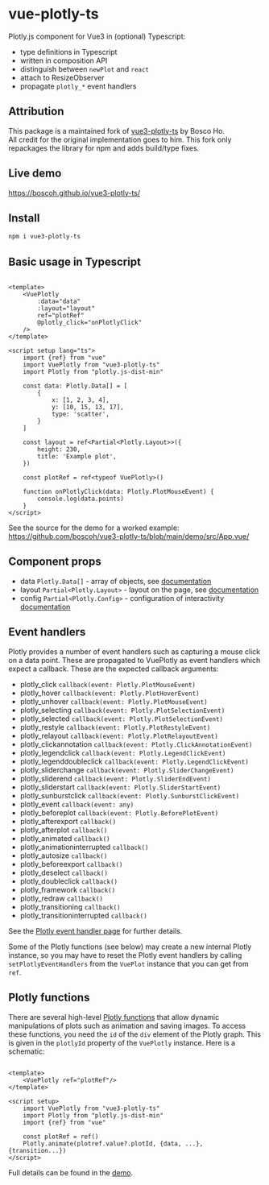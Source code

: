 # vue-plotly-ts

Plotly.js component for Vue3 in (optional) Typescript:

- type definitions in Typescript
- written in composition API
- distinguish between `newPlot` and `react`
- attach to ResizeObserver
- propagate `plotly_*` event handlers

## Attribution

This package is a maintained fork of [vue3-plotly-ts](https://github.com/boscoh/vue3-plotly-ts) by Bosco Ho.  
All credit for the original implementation goes to him. This fork only repackages the library for npm and adds build/type fixes.

## Live demo

<https://boscoh.github.io/vue3-plotly-ts/>

## Install

```bash
npm i vue3-plotly-ts
```

## Basic usage in Typescript

```Vue

<template>
    <VuePlotly
        :data="data"
        :layout="layout"
        ref="plotRef"
        @plotly_click="onPlotlyClick"
    />
</template>

<script setup lang="ts">
    import {ref} from "vue"
    import VuePlotly from "vue3-plotly-ts"
    import Plotly from "plotly.js-dist-min"

    const data: Plotly.Data[] = [
        {
            x: [1, 2, 3, 4],
            y: [10, 15, 13, 17],
            type: 'scatter',
        }
    ]

    const layout = ref<Partial<Plotly.Layout>>({
        height: 230,
        title: 'Example plot',
    })

    const plotRef = ref<typeof VuePlotly>()

    function onPlotlyClick(data: Plotly.PlotMouseEvent) {
        console.log(data.points)
    }
</script>
```

See the source for the demo for a worked example:
<https://github.com/boscoh/vue3-plotly-ts/blob/main/demo/src/App.vue/>

## Component props

- data `Plotly.Data[]` - array of objects, see [documentation](https://plotly.com/javascript/reference)
- layout `Partial<Plotly.Layout>` - layout on the page,
  see [documentation](https://plotly.com/javascript/reference/layout)
- config `Partial<Plotly.Config>` - configuration of
  interactivity [documentation](https://plotly.com/javascript/configuration-options)

## Event handlers

Plotly provides a number of event handlers such as capturing a mouse
click on a data point. These are propagated to VuePlotly as
event handlers which expect a callback. These are the expected
callback arguments:

- plotly_click `callback(event: Plotly.PlotMouseEvent)`
- plotly_hover `callback(event: Plotly.PlotHoverEvent)`
- plotly_unhover `callback(event: Plotly.PlotMouseEvent)`
- plotly_selecting `callback(event: Plotly.PlotSelectionEvent)`
- plotly_selected `callback(event: Plotly.PlotSelectionEvent)`
- plotly_restyle `callback(event: Plotly.PlotRestyleEvent)`
- plotly_relayout `callback(event: Plotly.PlotRelayoutEvent)`
- plotly_clickannotation `callback(event: Plotly.ClickAnnotationEvent)`
- plotly_legendclick `callback(event: Plotly.LegendClickEvent)`
- plotly_legenddoubleclick `callback(event: Plotly.LegendClickEvent)`
- plotly_sliderchange `callback(event: Plotly.SliderChangeEvent)`
- plotly_sliderend `callback(event: Plotly.SliderEndEvent)`
- plotly_sliderstart `callback(event: Plotly.SliderStartEvent)`
- plotly_sunburstclick `callback(event: Plotly.SunburstClickEvent)`
- plotly_event `callback(event: any)`
- plotly_beforeplot `callback(event: Plotly.BeforePlotEvent)`
- plotly_afterexport `callback()`
- plotly_afterplot `callback()`
- plotly_animated `callback()`
- plotly_animationinterrupted `callback()`
- plotly_autosize `callback()`
- plotly_beforeexport `callback()`
- plotly_deselect `callback()`
- plotly_doubleclick `callback()`
- plotly_framework `callback()`
- plotly_redraw `callback()`
- plotly_transitioning `callback()`
- plotly_transitioninterrupted `callback()`

See the [Plotly event handler page](https://plotly.com/javascript/plotlyjs-events/) for further details.

Some of the Plotly functions (see below) may create a new
internal Plotly instance, so you
may have to reset the Plotly event handlers by calling
`setPlotlyEventHandlers` from the `VuePlot` instance that you
can get from `ref`.

## Plotly functions

There are several high-level [Plotly functions](https://plotly.com/javascript/plotlyjs-function-reference/) that allow
dynamic
manipulations of plots such as animation
and saving images. To access these functions, you need
the `id` of the `div` element of the Plotly graph. This
is given in the `plotlyId` property of the `VuePlotly` instance. Here is a schematic:

```Vue

<template>
    <VuePlotly ref="plotRef"/>
</template>

<script setup>
    import VuePlotly from "vue3-plotly-ts"
    import Plotly from "plotly.js-dist-min"
    import {ref} from "vue"

    const plotRef = ref()
    Plotly.animate(plotref.value?.plotId, {data, ...}, {transition...})
</script>
```

Full details can be found in the [demo](https://github.com/boscoh/vue3-plotly-ts/blob/main/demo/src/App.vue).
